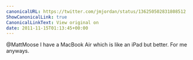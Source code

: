 ```yaml
---
canonicalURL: https://twitter.com/jmjordan/status/136250502831808512
ShowCanonicalLink: true
CanonicalLinkText: View original on
date: 2011-11-15T01:13:45+00:00
---
```

@MattMoose I have a MacBook Air which is like an iPad but better. For me anyways.